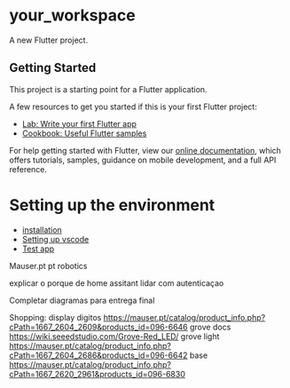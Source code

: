 # your_workspace

A new Flutter project.

## Getting Started

This project is a starting point for a Flutter application.

A few resources to get you started if this is your first Flutter project:

- [Lab: Write your first Flutter app](https://flutter.dev/docs/get-started/codelab)
- [Cookbook: Useful Flutter samples](https://flutter.dev/docs/cookbook)

For help getting started with Flutter, view our
[online documentation](https://flutter.dev/docs), which offers tutorials,
samples, guidance on mobile development, and a full API reference.

# Setting up the environment

- [installation](https://docs.flutter.dev/get-started/install)
- [Setting up vscode](https://docs.flutter.dev/get-started/editor?tab=vscode)
- [Test app](https://docs.flutter.dev/get-started/test-drive?tab=vscode)

Mauser.pt
pt robotics

explicar o porque de home assitant
lidar com autenticaçao

Completar diagramas para entrega final

Shopping:
display digitos https://mauser.pt/catalog/product_info.php?cPath=1667_2604_2609&products_id=096-6646
grove docs https://wiki.seeedstudio.com/Grove-Red_LED/
grove light https://mauser.pt/catalog/product_info.php?cPath=1667_2604_2686&products_id=096-6642
base https://mauser.pt/catalog/product_info.php?cPath=1667_2620_2961&products_id=096-6830
